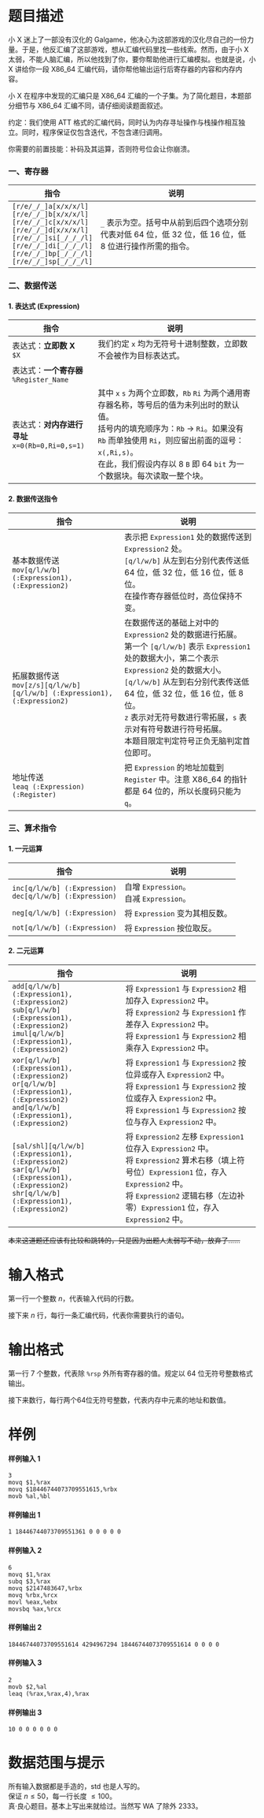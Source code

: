 
# 题目描述

小 X 迷上了一部没有汉化的 Galgame，他决心为这部游戏的汉化尽自己的一份力量。于是，他反汇编了这部游戏，想从汇编代码里找一些线索。然而，由于小 X 太弱，不能人脑汇编，所以他找到了你，要你帮助他进行汇编模拟。也就是说，小 X 讲给你一段 X86_64 汇编代码，请你帮他输出运行后寄存器的内容和内存内容。

小 X 在程序中发现的汇编只是 X86_64 汇编的一个子集。为了简化题目，本题部分细节与 X86_64 汇编不同，请仔细阅读题面叙述。

约定：我们使用 ATT 格式的汇编代码，同时认为内存寻址操作与栈操作相互独立。同时，程序保证仅包含迭代，不包含递归调用。

你需要的前置技能：补码及其运算，否则符号位会让你崩溃。

### 一、寄存器

|指令|说明|
|-|-|
|`[r/e/_/_]a[x/x/x/l]`  <br>  `[r/e/_/_]b[x/x/x/l]`  </br>  `[r/e/_/_]c[x/x/x/l]`  <br>  `[r/e/_/_]d[x/x/x/l]`  <br>  `[r/e/_/_]si[_/_/_/l]`  <br>  `[r/e/_/_]di[_/_/_/l]`  <br>  `[r/e/_/_]bp[_/_/_/l]`  <br>  `[r/e/_/_]sp[_/_/_/l]` | `_` 表示为空。括号中从前到后四个选项分别代表对低 64 位，低 32 位，低 16 位，低 8 位进行操作所需的指令。|

### 二、数据传送

#### 1. 表达式 (Expression)

|指令|说明|
|-|-|
|表达式：**立即数 X** <br> `$X`|我们约定 `x` 均为无符号十进制整数，立即数不会被作为目标表达式。|
|表达式：**一个寄存器** <br> `%Register_Name`||
|表达式：**对内存进行寻址** <br> `x=0(Rb=0,Ri=0,s=1)`|其中 `x` `s` 为两个立即数，`Rb` `Ri` 为两个通用寄存器名称，等号后的值为未列出时的默认值。 <br> 括号内的填充顺序为：`Rb` → `Ri`。如果没有 `Rb` 而单独使用 `Ri`，则应留出前面的逗号：`x(,Ri,s)`。 <br> 在此，我们假设内存以 $8\:\texttt{B}$ 即 $64\:\texttt{bit}$ 为一个数据块。每次读取一整个块。|

#### 2. 数据传送指令

|指令|说明|
|-|-|
|基本数据传送 <br> `mov[q/l/w/b] (:Expression1),(:Expression2)`|表示把 `Expression1` 处的数据传送到 `Expression2` 处。<br> `[q/l/w/b]` 从左到右分别代表传送低 64 位，低 32 位，低 16 位，低 8 位。 <br> 在操作寄存器低位时，高位保持不变。|
|拓展数据传送 <br> `mov[z/s][q/l/w/b][q/l/w/b] (:Expression1),(:Expression2)`|在数据传送的基础上对中的 `Expression2` 处的数据进行拓展。 <br> 第一个 `[q/l/w/b]` 表示 `Expression1` 处的数据大小，第二个表示 `Expression2` 处的数据大小。 <br> `[q/l/w/b]` 从左到右分别代表传送低 64 位，低 32 位，低 16 位，低 8 位。 <br> `z` 表示对无符号数进行零拓展，`s` 表示对有符号数进行符号拓展。 <br> 本题目限定判定符号正负无脑判定首位即可。|
|地址传送 <br> `leaq (:Expression) (:Register)`|把 `Expression` 的地址加载到 `Register` 中。注意 X86_64 的指针都是 64 位的，所以长度码只能为 `q`。|

### 三、算术指令

#### 1. 一元运算

|指令|说明|
|-|-|
|`inc[q/l/w/b] (:Expression)` <br> `dec[q/l/w/b] (:Expression)`|自增 `Expression`。<br> 自减 `Expression`。|
|`neg[q/l/w/b] (:Expression)`|将 `Expression` 变为其相反数。|
|`not[q/l/w/b] (:Expression)`|将 `Expression` 按位取反。|

#### 2. 二元运算

|指令|说明|
|-|-|
|`add[q/l/w/b] (:Expression1),(:Expression2)` <br> `sub[q/l/w/b] (:Expression1),(:Expression2)` <br> `imul[q/l/w/b] (:Expression1),(:Expression2)` | 将 `Expression1` 与 `Expression2` 相加存入 `Expression2` 中。<br> 将 `Expression2` 与 `Expression1` 作差存入 `Expression2` 中。<br> 将 `Expression1` 与 `Expression2` 相乘存入 `Expression2` 中。 |
|`xor[q/l/w/b] (:Expression1),(:Expression2)` <br> `or[q/l/w/b] (:Expression1),(:Expression2)` <br> `and[q/l/w/b] (:Expression1),(:Expression2)` | 将 `Expression1` 与 `Expression2` 按位异或存入 `Expression2` 中。 <br> 将 `Expression1` 与 `Expression2` 按位或存入 `Expression2` 中。 <br> 将 `Expression1` 与 `Expression2` 按位与存入 `Expression2` 中。|
|`[sal/shl][q/l/w/b] (:Expression1),(:Expression2)` <br> `sar[q/l/w/b] (:Expression1),(:Expression2)` <br> `shr[q/l/w/b] (:Expression1),(:Expression2)` | 将 `Expression2` 左移 `Expression1` 位存入 `Expression2` 中。 <br> 将 `Expression2` 算术右移（填上符号位）`Expression1` 位，存入 `Expression2` 中。 <br> 将 `Expression2` 逻辑右移（左边补零）`Expression1` 位，存入 `Expression2` 中。|

~~本来这道题还应该有比较和跳转的，只是因为出题人太弱写不动，放弃了......~~

# 输入格式

第一行一个整数 $n$，代表输入代码的行数。

接下来 $n$ 行，每行一条汇编代码，代表你需要执行的语句。

# 输出格式

第一行 $7$ 个整数，代表除 `%rsp` 外所有寄存器的值。规定以 64 位无符号整数格式输出。

接下来数行，每行两个64位无符号整数，代表内存中元素的地址和数值。

# 样例

#### 样例输入 1
```plain
3
movq $1,%rax
movq $18446744073709551615,%rbx
movb %al,%bl
```

#### 样例输出 1
```plain
1 18446744073709551361 0 0 0 0 0
```

#### 样例输入 2
```plain
6
movq $1,%rax
subq $3,%rax
movq $2147483647,%rbx
movq %rbx,%rcx
movl %eax,%ebx
movsbq %ax,%rcx
```

#### 样例输出 2
```plain
18446744073709551614 4294967294 18446744073709551614 0 0 0 0
```

#### 样例输入 3
```plain
2
movb $2,%al
leaq (%rax,%rax,4),%rax
```

#### 样例输出 3
```plain
10 0 0 0 0 0 0
```

# 数据范围与提示

所有输入数据都是手造的，std 也是人写的。  
保证 $n \le 50$，每一行长度 $\le 100$。  
真·良心题目。基本上写出来就给过。当然写 WA 了除外 2333。

